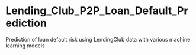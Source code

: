 # Lending_Club_P2P_Loan_Default_Prediction
Prediction of loan default risk using LendingClub data with various machine learning models
